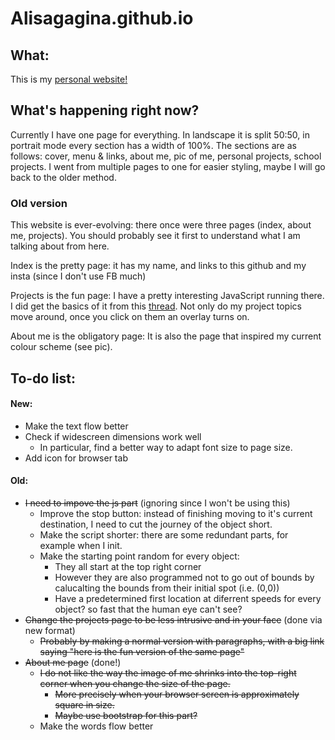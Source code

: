 # Alisagagina.github.io

## What:
This is my [personal website!](https://alisagagina.github.io/)

## What's happening right now?
Currently I have one page for everything. In landscape it is split 50:50, in portrait mode every section has a width of 100%.
The sections are as follows: cover, menu & links, about me, pic of me, personal projects, school projects.
I went from multiple pages to one for easier styling, maybe I will go back to the older method.


### Old version
This website is ever-evolving: there once were three pages (index, about me, projects). 
You should probably see it first to understand what I am talking about from here.

Index is the pretty page: it has my name, and links to this github and my insta (since I don't use FB much)

Projects is the fun page: I have a pretty interesting JavaScript running there. I did get the basics of it from this [thread](https://stackoverflow.com/questions/10385950/how-to-get-a-div-to-randomly-move-around-a-page-using-jquery-or-css). Not only do
my project topics move around, once you click on them an overlay turns on.

About me is the obligatory page: It is also the page that inspired my current colour scheme (see pic).

## To-do list: 

#### New:
- Make the text flow better
- Check if widescreen dimensions work well
  - In particular, find a better way to adapt font size to page size.
- Add icon for browser tab


#### Old:
- ~~I need to impove the js part~~ (ignoring since I won't be using this)
  - Improve the stop button: instead of finishing moving to it's current destination, I need to cut the journey of the object short.
  - Make the script shorter: there are some redundant parts, for example when I init.
  - Make the starting point random for every object:
    - They all start at the top right corner
    - However they are also programmed not to go out of bounds by calucalting the bounds from their initial spot (i.e. (0,0))
    - Have a predetermined first location at diferrent speeds for every object? so fast that the human eye can't see?
- ~~Change the projects page to be less intrusive and in your face~~ (done via new format)
  - ~~Probably by making a normal version with paragraphs, with a big link saying "here is the fun version of the same page"~~
- ~~About me page~~ (done!)
  - ~~I do not like the way the image of me shrinks into the top-right corner when you change the size of the page.~~
    - ~~More precisely when your browser screen is approximately square in size.~~
    - ~~Maybe use bootstrap for this part?~~
  - Make the words flow better
